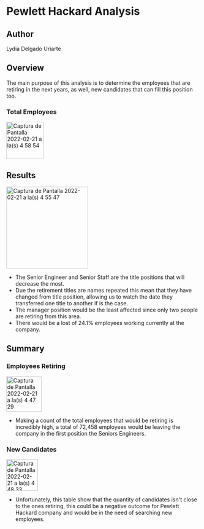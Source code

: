 # Pewlett Hackard Analysis

## Author
Lydia Delgado Uriarte

## Overview
The main purpose of this analysis is to determine the employees that are retiring in the next years, as well, new candidates that can fill this position too.

### Total Employees
<img width="97" alt="Captura de Pantalla 2022-02-21 a la(s) 4 58 54" src="https://user-images.githubusercontent.com/71950779/154942209-e86f4e1b-784c-4dac-bd36-fad76e9918bd.png">

## Results
<img width="213" alt="Captura de Pantalla 2022-02-21 a la(s) 4 55 47" src="https://user-images.githubusercontent.com/71950779/154941685-cf122429-9087-488d-8039-61df685f4eae.png">

- The Senior Engineer and Senior Staff are the title positions that will decrease the most.
- Due the retirement titles are names repeated this mean that they have changed from title position, allowing us to watch the date they transferred one title to another if is the case.
- The manager position would be the least affected since only two people are retiring from this area.
- There would be a lost of 24.1% employees working currently at the company.

## Summary
### Employees Retiring
<img width="92" alt="Captura de Pantalla 2022-02-21 a la(s) 4 47 29" src="https://user-images.githubusercontent.com/71950779/154940295-c3f15a38-f0e3-4648-99a8-b8bcb3dc8daf.png">

- Making a count of the total employees that would be retiring is incredibly high, a total of 72,458 employees would be leaving the company in the first position the Seniors Engineers.

### New Candidates
<img width="82" alt="Captura de Pantalla 2022-02-21 a la(s) 4 48 33" src="https://user-images.githubusercontent.com/71950779/154940473-cc6b6d70-5ee0-4c32-bb19-818bd6571f22.png">

- Unfortunately, this table show that the quantity of candidates isn't close to the ones retiring, this could be a negative outcome for Pewlett Hackard company and would be in the need of searching new employees.
